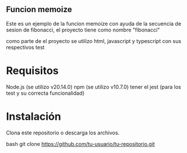 ## Funcion memoize
Este es un ejemplo de la funcion memoize con ayuda de la secuencia de sesion de fibonacci, el proyecto tiene como nombre "fibonacci"

como parte de el proyecto se utilizo html, javascript y typescript con sus respectivos test

# Requisitos
Node.js (se utilizo v20.14.0)
npm (se utilizo v10.7.0)
tener el jest (para los test y su correcta funcionalidad)


# Instalación
Clona este repositorio o descarga los archivos.

bash git clone https://github.com/tu-usuario/tu-repositorio.git
